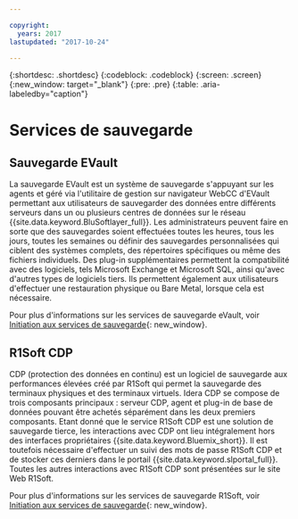 ```yaml
---

copyright:
  years: 2017
lastupdated: "2017-10-24"

---
```

{:shortdesc: .shortdesc}
{:codeblock: .codeblock}
{:screen: .screen}
{:new_window: target="_blank"}
{:pre: .pre}
{:table: .aria-labeledby="caption"}

# Services de sauvegarde

## Sauvegarde EVault

La sauvegarde EVault est un système de sauvegarde s'appuyant sur les agents et géré via l'utilitaire de gestion sur navigateur WebCC d'EVault permettant aux utilisateurs de sauvegarder des données entre différents serveurs dans un ou plusieurs centres de données sur le réseau {{site.data.keyword.BluSoftlayer_full}}.  Les administrateurs peuvent faire en sorte que des sauvegardes soient effectuées toutes les heures, tous les jours, toutes les semaines ou définir des sauvegardes personnalisées qui ciblent des systèmes complets, des répertoires spécifiques ou même des fichiers individuels.  Des plug-in supplémentaires permettent la compatibilité avec des logiciels, tels Microsoft Exchange et Microsoft SQL, ainsi qu'avec d'autres types de logiciels tiers. Ils permettent également aux utilisateurs d'effectuer une restauration physique ou Bare Metal, lorsque cela est nécessaire.

Pour plus d'informations sur les services de sauvegarde eVault, voir [Initiation aux services de sauvegarde](../infrastructure/Backup/index.html){: new_window}.

## R1Soft CDP

CDP (protection des données en continu) est un logiciel de sauvegarde aux performances élevées créé par R1Soft qui permet la sauvegarde des terminaux physiques et des terminaux virtuels. Idera CDP se compose de trois composants principaux : serveur CDP, agent et plug-in de base de données pouvant être achetés séparément dans les deux premiers composants.  Etant donné que le service R1Soft CDP est une solution de sauvegarde tierce, les interactions avec CDP ont lieu intégralement hors des interfaces propriétaires {{site.data.keyword.Bluemix_short}}. Il est toutefois nécessaire d'effectuer un suivi des mots de passe R1Soft CDP et de stocker ces derniers dans le portail {{site.data.keyword.slportal_full}}.  Toutes les autres interactions avec R1Soft CDP sont présentées sur le site Web R1Soft.

Pour plus d'informations sur les services de sauvegarde R1Soft, voir [Initiation aux services de sauvegarde](../infrastructure/Backup/index.html){: new_window}.

